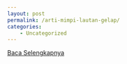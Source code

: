 ```yaml
---
layout: post
permalink: /arti-mimpi-lautan-gelap/
categories:
    - Uncategorized
---
```


[Baca Selengkapnya](/02)